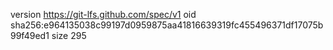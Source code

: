 version https://git-lfs.github.com/spec/v1
oid sha256:e964135038c99197d0959875aa41816639319fc455496371df17075b99f49ed1
size 295
